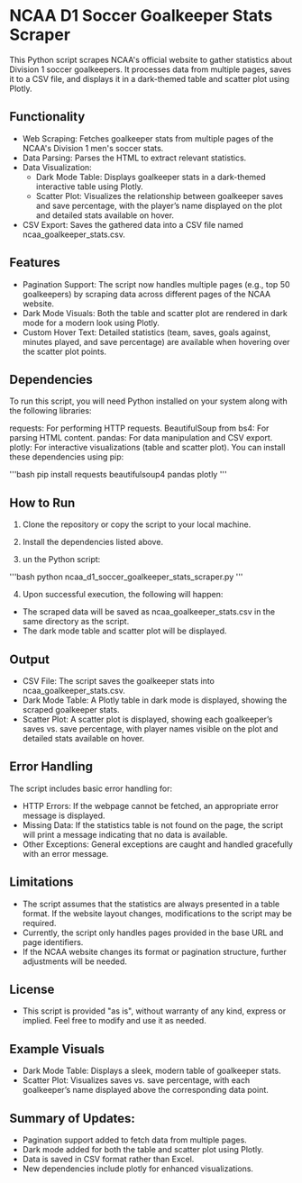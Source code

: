 # NCAA D1 Soccer Goalkeeper Stats Scraper
This Python script scrapes NCAA's official website to gather statistics about Division 1 soccer goalkeepers. It processes data from multiple pages, saves it to a CSV file, and displays it in a dark-themed table and scatter plot using Plotly.

## Functionality
- Web Scraping: Fetches goalkeeper stats from multiple pages of the NCAA's Division 1 men's soccer stats.
- Data Parsing: Parses the HTML to extract relevant statistics.
- Data Visualization:
    - Dark Mode Table: Displays goalkeeper stats in a dark-themed interactive table using Plotly.
    - Scatter Plot: Visualizes the relationship between goalkeeper saves and save percentage, with the player’s name displayed on the plot and detailed stats available on hover.
- CSV Export: Saves the gathered data into a CSV file named ncaa_goalkeeper_stats.csv.

## Features
- Pagination Support: The script now handles multiple pages (e.g., top 50 goalkeepers) by scraping data across different pages of the NCAA website.
- Dark Mode Visuals: Both the table and scatter plot are rendered in dark mode for a modern look using Plotly.
- Custom Hover Text: Detailed statistics (team, saves, goals against, minutes played, and save percentage) are available when hovering over the scatter plot points.

## Dependencies
To run this script, you will need Python installed on your system along with the following libraries:

requests: For performing HTTP requests.
BeautifulSoup from bs4: For parsing HTML content.
pandas: For data manipulation and CSV export.
plotly: For interactive visualizations (table and scatter plot).
You can install these dependencies using pip:

'''bash
pip install requests beautifulsoup4 pandas plotly
'''

## How to Run
1. Clone the repository or copy the script to your local machine.

2. Install the dependencies listed above.

3. un the Python script:

'''bash
python ncaa_d1_soccer_goalkeeper_stats_scraper.py
'''

4. Upon successful execution, the following will happen:

- The scraped data will be saved as ncaa_goalkeeper_stats.csv in the same directory as the script.
- The dark mode table and scatter plot will be displayed.

## Output
- CSV File: The script saves the goalkeeper stats into ncaa_goalkeeper_stats.csv.
- Dark Mode Table: A Plotly table in dark mode is displayed, showing the scraped goalkeeper stats.
- Scatter Plot: A scatter plot is displayed, showing each goalkeeper’s saves vs. save percentage, with player names visible on the plot and detailed stats available on hover.

## Error Handling
The script includes basic error handling for:
- HTTP Errors: If the webpage cannot be fetched, an appropriate error message is displayed.
- Missing Data: If the statistics table is not found on the page, the script will print a message indicating that no data is available.
- Other Exceptions: General exceptions are caught and handled gracefully with an error message.

## Limitations
- The script assumes that the statistics are always presented in a table format. If the website layout changes, modifications to the script may be required.
- Currently, the script only handles pages provided in the base URL and page identifiers.
- If the NCAA website changes its format or pagination structure, further adjustments will be needed.

## License
- This script is provided "as is", without warranty of any kind, express or implied. Feel free to modify and use it as needed.

## Example Visuals
- Dark Mode Table: Displays a sleek, modern table of goalkeeper stats.
- Scatter Plot: Visualizes saves vs. save percentage, with each goalkeeper’s name displayed above the corresponding data point.

## Summary of Updates:
- Pagination support added to fetch data from multiple pages.
- Dark mode added for both the table and scatter plot using Plotly.
- Data is saved in CSV format rather than Excel.
- New dependencies include plotly for enhanced visualizations.

